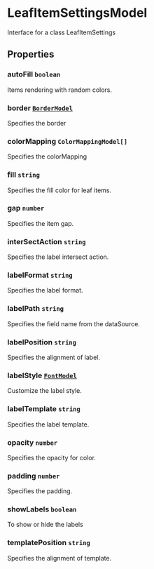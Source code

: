 # LeafItemSettingsModel

Interface for a class LeafItemSettings

## Properties

### autoFill `boolean`

Items rendering with random colors.

### border [`BorderModel`](./api-borderModel.html)

Specifies the border

### colorMapping `ColorMappingModel[]`

Specifies the colorMapping

### fill `string`

Specifies the fill color for leaf items.

### gap `number`

Specifies the item gap.

### interSectAction `string`

Specifies the label intersect action.

### labelFormat `string`

Specifies the label format.

### labelPath `string`

Specifies the field name from the dataSource.

### labelPosition `string`

Specifies the alignment of label.

### labelStyle [`FontModel`](./api-fontModel.html)

Customize the label style.

### labelTemplate `string`

Specifies the label template.

### opacity `number`

Specifies the opacity for color.

### padding `number`

Specifies the padding.

### showLabels `boolean`

To show or hide the labels

### templatePosition `string`

Specifies the alignment of template.
